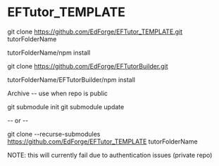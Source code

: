 ﻿# EFTutor_TEMPLATE


git clone https://github.com/EdForge/EFTutor_TEMPLATE.git  tutorFolderName

tutorFolderName/npm install

git clone https://github.com/EdForge/EFTutorBuilder.git

tutorFolderName/EFTutorBuilder/npm install



Archive -- use when repo is public

git submodule init
git submodule update

 -- or --
 
git clone --recurse-submodules https://github.com/EdForge/EFTutor_TEMPLATE tutorFolderName

NOTE: this will currently fail due to authentication issues (private repo)
